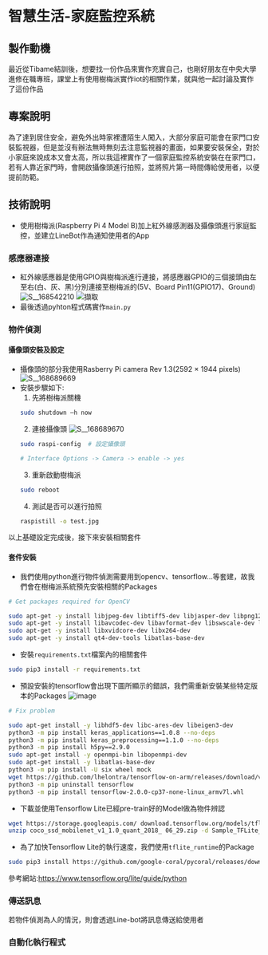 # 智慧生活-家庭監控系統
## 製作動機
最近從Tibame結訓後，想要找一份作品來實作充實自己，也剛好朋友在中央大學進修在職專班，課堂上有使用樹梅派實作iot的相關作業，就與他一起討論及實作了這份作品

## 專案說明
為了達到居住安全，避免外出時家裡遭陌生人闖入，大部分家庭可能會在家門口安裝監視器，但是並沒有辦法無時無刻去注意監視器的畫面，如果要安裝保全，對於小家庭來說成本又會太高，所以我這裡實作了一個家庭監控系統安裝在在家門口，若有人靠近家門時，會開啟攝像頭進行拍照，並將照片第一時間傳給使用者，以便提前防範。

## 技術說明
- 使用樹梅派(Raspberry Pi 4 Model B)加上紅外線感測器及攝像頭進行家庭監控，並建立LineBot作為通知使用者的App

### 感應器連接
- 紅外線感應器是使用GPIO與樹梅派進行連接，將感應器GPIO的三個接頭由左至右(白、灰、黑)分別連接至樹梅派的(5V、Board Pin11(GPIO17)、Ground)
![S__168542210](https://user-images.githubusercontent.com/78791996/128961926-32ad7927-e507-4523-a27f-66b967208dbe.jpg)
![擷取](https://user-images.githubusercontent.com/78791996/128961933-1d8e97a7-e882-4350-bbbd-aea347638cc3.PNG)
- 最後透過pyhton程式碼實作`main.py`

### 物件偵測

#### 攝像頭安裝及設定
- 攝像頭的部分我使用Rasberry Pi camera Rev 1.3(2592 × 1944 pixels)
![S__168689669](https://user-images.githubusercontent.com/78791996/129122858-6355a788-2c51-4d95-a091-6c4ab7eeca7c.jpg)
- 安裝步驟如下:
  1. 先將樹梅派關機
  ```bash 
  sudo shutdown –h now
  ``` 
  2. 連接攝像頭
  ![S__168689670](https://user-images.githubusercontent.com/78791996/129126215-477a697d-8961-4c9d-af1d-fecaa99fe469.jpg)
  ```bash
  sudo raspi-config  # 設定攝像頭
  
  # Interface Options -> Camera -> enable -> yes 
  ``` 
  3. 重新啟動樹梅派
  ```bash 
  sudo reboot
  ```  
  4. 測試是否可以進行拍照
  ```bash 
  raspistill -o test.jpg
  ``` 
以上基礎設定完成後，接下來安裝相關套件

#### 套件安裝
- 我們使用python進行物件偵測需要用到opencv、tensorflow...等套建，故我們會在樹梅派系統預先安裝相關的Packages
```bash
# Get packages required for OpenCV

sudo apt-get -y install libjpeg-dev libtiff5-dev libjasper-dev libpng12-dev
sudo apt-get -y install libavcodec-dev libavformat-dev libswscale-dev libv4l-dev
sudo apt-get -y install libxvidcore-dev libx264-dev
sudo apt-get -y install qt4-dev-tools libatlas-base-dev
```
-  安裝`requirements.txt`檔案內的相關套件
```bash
sudo pip3 install -r requirements.txt
```
- 預設安裝的tensorflow會出現下圖所顯示的錯誤，我們需重新安裝某些特定版本的Packages
![image](https://user-images.githubusercontent.com/78791996/129132603-5b1e6eb8-974a-4d5b-a5f6-c0b2bf3104b1.png)
```bash
# Fix problem

sudo apt-get install -y libhdf5-dev libc-ares-dev libeigen3-dev
python3 -m pip install keras_applications==1.0.8 --no-deps
python3 -m pip install keras_preprocessing==1.1.0 --no-deps
python3 -m pip install h5py==2.9.0
sudo apt-get install -y openmpi-bin libopenmpi-dev
sudo apt-get install -y libatlas-base-dev
python3 -m pip install -U six wheel mock
wget https://github.com/lhelontra/tensorflow-on-arm/releases/download/v2.0.0/tensorflow-2.0.0-cp37-none-linux_armv7l.whl
python3 -m pip uninstall tensorflow
python3 -m pip install tensorflow-2.0.0-cp37-none-linux_armv7l.whl
```
- 下載並使用Tensorflow Lite已經pre-train好的Model做為物件辨認
```bash
wget https://storage.googleapis.com/ download.tensorflow.org/models/tflite/coco_ssd_mobilenet_v1_1.0_quant_2018_06_29.zip
unzip coco_ssd_mobilenet_v1_1.0_quant_2018_ 06_29.zip -d Sample_TFLite_model
```
- 為了加快Tensorflow Lite的執行速度，我們使用`tflite_runtime`的Package
```bash
sudo pip3 install https://github.com/google-coral/pycoral/releases/download/release-frogfish/tflite_runtime-2.5.0-cp37-cp37m-linux_armv7l.whl
```
參考網站:https://www.tensorflow.org/lite/guide/python




### 傳送訊息
若物件偵測為人的情況，則會透過Line-bot將訊息傳送給使用者

### 自動化執行程式



